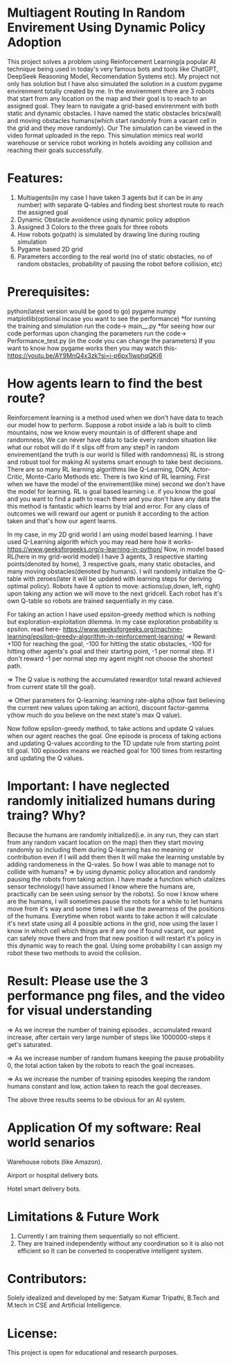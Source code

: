 # Multiagent Routing In Random Envirement Using Dynamic Policy Adoption #

This project solves a problem using Reinforcement Learning(a popular AI technique being used in today's very famous bots and tools like ChatGPT, DeepSeek Reasoning Model, Recomendation Systems etc).  My project not only has solution but I have also simulated the solution in a custom pygame envirenment totally created by me. In the envirenment there are 3 robots that start from any location on the map and their goal is to reach to an assigned goal. They learn to navigate a grid-based envirenment with both static and dynamic obstacles. I have named the static obstacles brics(wall) and moving obstacles humans(which start randomly from a vacant cell in the grid and they move randomly). Our The simulation can be viewed in the video format uploaded in the repo. This simulation mimics real world warehouse or service robot working in hotels avoiding any collision and reaching their goals successfully.

# Features:
1. Multiagents(in my case I have taken 3 agents but it can be in any number) with separate Q-tables and finding best shortest route to reach the assigned goal
2. Dynamic Obstacle avoidence using dynamic policy adoption
3. Assigned 3 Colors to the three goals for three robots
4. How robots go(path) is simulated by drawing line during routing simulation
5. Pygame based 2D grid
6. Parameters according to the real world (no of static obstacles, no of random obstacles, probability of pausing the robot before collision, etc)

# Prerequisites:
python(latest version would be good to go)
pygame
numpy
matplotlib(optional incase you want to see the performance)
*for running the training and simulation run the code-> main__.py
*for seeing how our code performas upon changing the parameters run the code-> Performance_test.py (in the code you can change the parameters)
If you want to know how pygame works then you may watch this- https://youtu.be/AY9MnQ4x3zk?si=i-p6px1lwphqQKj6

# How agents learn to find the best route?
Reinforcement learning is a method used when we don't have data to teach our model how to perform. Suppose a robot inside a lab is built to climb mountains, now we know every mountain is of different shape and randomness, We can never have data to tacle every random situation like what our robot will do if it slips off from any step? in random envirement(and the truth is our world is filled with randomness) RL is strong and robust tool for making AI systems smart enough to take best decisions. There are so many RL learning algorithms like Q-Learning, DQN, Actor-Critic, Monte-Carlo Methods etc. There is two kind of RL learning. First when we have the model of the envirement(like mine) second we don't have the model for learning.
RL is goal based learning i.e. if you know the goal and you want to find a path to reach there and you don't have any data the this method is fantastic which learns by trial and error. For any class of outcomes we will reward our agent or punish it according to the action taken and that's how our agent learns.

In my case, in my 2D grid world I am using model based learning. I have used Q-Learning algorith which you may read here how it works- https://www.geeksforgeeks.org/q-learning-in-python/
Now, in model based RL(here in my grid-world model) I have 3 agents, 3 respective starting points(denoted by home), 3 respective goals, many static obstacles, and many moving obstacles(denoted by humans).
I will randomly initialize the Q-table with zeroes(later it will be updated with learning steps for deriving optimal policy).
Robots have 4 option to move: actions(up,down, left, right) upon taking any action we will move to the next gridcell. Each robot has it's own Q-table so robots are trained sequentially in my case.

For taking an action I have used epsilon-greedy method which is nothing but exploration-exploitation dilemma. In my case exploration probability is εpsilon. read here- https://www.geeksforgeeks.org/machine-learning/epsilon-greedy-algorithm-in-reinforcement-learning/
=> Reward: +100 for reaching the goal, -100 for hitting the static obstacles, -100 for hitting other agents's goal and their starting point, -1 per normal step. If I don't reward -1 per normal step my agent might not choose the shortest path.

=> The Q value is nothing the accumulated reward(or total reward achieved from current state till the goal).

=> Other parameters for Q-learning: learning rate-alpha α(how fast believing the current new values upon taking an action),  discount factor-gamma γ(how much do you believe on the next state's max Q value).

Now follow epsilon-greedy method, to take actions and update Q values when our agent reaches the goal. One episode is process of taking actions and updating Q-values according to the TD update rule from starting point till goal. 100 episodes means we reached goal for 100 times from restarting and updating the Q values.

# Important: I have neglected randomly initialized humans during traing? Why?
Because the humans are randomly initialized(i.e. in any run, they can start from any random vacant location on the map) then they start moving randomly so including them during Q-learning has no meaning or contribution even if I will add them then It will make the learning unstable by adding randomeness in the Q-vales. So how I was able to manage not to collide with humans?
=> by using dynamic policy allocation and randomly pausing the robots from taking action.
I have made a function which utalizes sensor technology(I have assumed I know where the humans are, practically can be seen using sensor by the robots). So now I know where are the humans, I will sometimes pause the robots for a while to let humans move from it's way and some times I will use the awearness of the positions of the humans.
Everytime when robot wants to take action it will calculate it's next state using all 4 possible actions in the grid, now using the laser I know in which cell which things are if any one if found vacant, our agent can safely move there and from that new position it will restart it's policy in this dynamic way to reach the goal. Using some probability I can assign my robot these two methods to avoid the collision.

# Result: Please use the 3 performance png files, and the video for visual understanding
=> As we increse the number of training episodes , accumulated reward increase, after certain very large number of steps like 1000000-steps it get's saturated.

=> As we increase number of random humans keeping the pause probability 0, the total action taken by the robots to reach the goal increases.

=> As we increase the number of training episodes keeping the random humans constant and low, action taken to reach the goal decreases.

The above three results seems to be obvious for an AI system.

# Application Of my software: Real world senarios
Warehouse robots (like Amazon).

Airport or hospital delivery bots.

Hotel smart delivery bots.

# Limitations & Future Work
1. Currently I am training them sequentially so not efficient.
2. They are trained independently without any coordination so it is also not efficient so It can be converted to cooperative intelligent system.

# Contributors:
Solely idealized and developed by me: Satyam Kumar Tripathi, B.Tech and M.tech in CSE and Artificial Intelligence.

# License:
This project is open for educational and research purposes.
